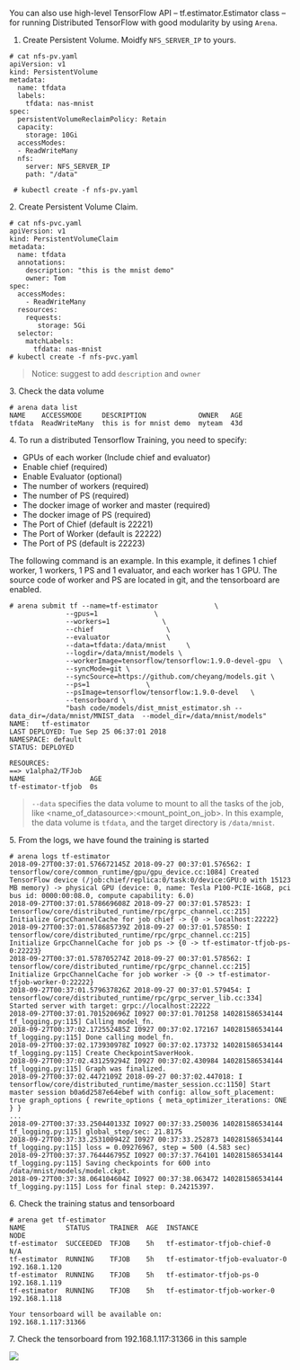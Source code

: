 
You can also use high-level TensorFlow API – tf.estimator.Estimator class – for running Distributed TensorFlow with good modularity by using `Arena`.

1. Create Persistent Volume. Moidfy `NFS_SERVER_IP` to yours.

```
# cat nfs-pv.yaml
apiVersion: v1
kind: PersistentVolume
metadata:
  name: tfdata
  labels:
    tfdata: nas-mnist
spec:
  persistentVolumeReclaimPolicy: Retain
  capacity:
    storage: 10Gi
  accessModes:
  - ReadWriteMany
  nfs:
    server: NFS_SERVER_IP
    path: "/data"
    
 # kubectl create -f nfs-pv.yaml
```

2\. Create Persistent Volume Claim. 

```
# cat nfs-pvc.yaml
apiVersion: v1
kind: PersistentVolumeClaim
metadata:
  name: tfdata
  annotations:
    description: "this is the mnist demo"
    owner: Tom
spec:
  accessModes:
    - ReadWriteMany
  resources:
    requests:
       storage: 5Gi
  selector:
    matchLabels:
      tfdata: nas-mnist
# kubectl create -f nfs-pvc.yaml
```

> Notice: suggest to add `description` and `owner`

3\. Check the data volume

```
# arena data list 
NAME    ACCESSMODE     DESCRIPTION             OWNER   AGE
tfdata  ReadWriteMany  this is for mnist demo  myteam  43d
```

4\. To run a distributed Tensorflow Training, you need to specify:

 - GPUs of each worker (Include chief and evaluator)
 - Enable chief (required)
 - Enable Evaluator (optional)
 - The number of workers (required)
 - The number of PS (required)
 - The docker image of worker and master (required)
 - The docker image of PS (required)
 - The Port of Chief (default is 22221)
 - The Port of Worker (default is 22222)
 - The Port of PS (default is 22223)

The following command is an example. In this example, it defines 1 chief worker, 1 workers, 1 PS and 1 evaluator, and each worker has 1 GPU. The source code of worker and PS are located in git, and the tensorboard are enabled.

```
# arena submit tf --name=tf-estimator              \
              --gpus=1              \
              --workers=1             \
              --chief                  \
              --evaluator              \
              --data=tfdata:/data/mnist     \
              --logdir=/data/mnist/models \
              --workerImage=tensorflow/tensorflow:1.9.0-devel-gpu  \
              --syncMode=git \
              --syncSource=https://github.com/cheyang/models.git \
              --ps=1              \
              --psImage=tensorflow/tensorflow:1.9.0-devel   \
              --tensorboard \
              "bash code/models/dist_mnist_estimator.sh --data_dir=/data/mnist/MNIST_data  --model_dir=/data/mnist/models"
NAME:   tf-estimator
LAST DEPLOYED: Tue Sep 25 06:37:01 2018
NAMESPACE: default
STATUS: DEPLOYED

RESOURCES:
==> v1alpha2/TFJob
NAME                AGE
tf-estimator-tfjob  0s

``` 

> `--data` specifies the data volume to mount to all the tasks of the job, like <name_of_datasource>:<mount_point_on_job>. In this example, the data volume is `tfdata`, and the target directory is `/data/mnist`.


5\. From the logs, we have found the training is started

```
# arena logs tf-estimator
2018-09-27T00:37:01.576672145Z 2018-09-27 00:37:01.576562: I tensorflow/core/common_runtime/gpu/gpu_device.cc:1084] Created TensorFlow device (/job:chief/replica:0/task:0/device:GPU:0 with 15123 MB memory) -> physical GPU (device: 0, name: Tesla P100-PCIE-16GB, pci bus id: 0000:00:08.0, compute capability: 6.0)
2018-09-27T00:37:01.578669608Z 2018-09-27 00:37:01.578523: I tensorflow/core/distributed_runtime/rpc/grpc_channel.cc:215] Initialize GrpcChannelCache for job chief -> {0 -> localhost:22222}
2018-09-27T00:37:01.578685739Z 2018-09-27 00:37:01.578550: I tensorflow/core/distributed_runtime/rpc/grpc_channel.cc:215] Initialize GrpcChannelCache for job ps -> {0 -> tf-estimator-tfjob-ps-0:22223}
2018-09-27T00:37:01.578705274Z 2018-09-27 00:37:01.578562: I tensorflow/core/distributed_runtime/rpc/grpc_channel.cc:215] Initialize GrpcChannelCache for job worker -> {0 -> tf-estimator-tfjob-worker-0:22222}
2018-09-27T00:37:01.579637826Z 2018-09-27 00:37:01.579454: I tensorflow/core/distributed_runtime/rpc/grpc_server_lib.cc:334] Started server with target: grpc://localhost:22222
2018-09-27T00:37:01.701520696Z I0927 00:37:01.701258 140281586534144 tf_logging.py:115] Calling model_fn.
2018-09-27T00:37:02.172552485Z I0927 00:37:02.172167 140281586534144 tf_logging.py:115] Done calling model_fn.
2018-09-27T00:37:02.173930978Z I0927 00:37:02.173732 140281586534144 tf_logging.py:115] Create CheckpointSaverHook.
2018-09-27T00:37:02.431259294Z I0927 00:37:02.430984 140281586534144 tf_logging.py:115] Graph was finalized.
2018-09-27T00:37:02.4472109Z 2018-09-27 00:37:02.447018: I tensorflow/core/distributed_runtime/master_session.cc:1150] Start master session b0a6d2587e64ebef with config: allow_soft_placement: true graph_options { rewrite_options { meta_optimizer_iterations: ONE } }
...
2018-09-27T00:37:33.250440133Z I0927 00:37:33.250036 140281586534144 tf_logging.py:115] global_step/sec: 21.8175
2018-09-27T00:37:33.253100942Z I0927 00:37:33.252873 140281586534144 tf_logging.py:115] loss = 0.09276967, step = 500 (4.583 sec)
2018-09-27T00:37:37.764446795Z I0927 00:37:37.764101 140281586534144 tf_logging.py:115] Saving checkpoints for 600 into /data/mnist/models/model.ckpt.
2018-09-27T00:37:38.064104604Z I0927 00:37:38.063472 140281586534144 tf_logging.py:115] Loss for final step: 0.24215397.
```

6\. Check the training status and tensorboard

```
# arena get tf-estimator
NAME          STATUS     TRAINER  AGE  INSTANCE                        NODE
tf-estimator  SUCCEEDED  TFJOB    5h   tf-estimator-tfjob-chief-0      N/A
tf-estimator  RUNNING    TFJOB    5h   tf-estimator-tfjob-evaluator-0  192.168.1.120
tf-estimator  RUNNING    TFJOB    5h   tf-estimator-tfjob-ps-0         192.168.1.119
tf-estimator  RUNNING    TFJOB    5h   tf-estimator-tfjob-worker-0     192.168.1.118

Your tensorboard will be available on:
192.168.1.117:31366
```

7\. Check the tensorboard from 192.168.1.117:31366 in this sample

![](7-tfjob-estimator-tensorboard.jpg)

